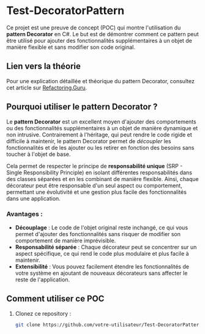 # Test-DecoratorPattern

Ce projet est une preuve de concept (POC) qui montre l'utilisation du **pattern Decorator** en C#. Le but est de démontrer comment ce pattern peut être utilisé pour ajouter des fonctionnalités supplémentaires à un objet de manière flexible et sans modifier son code original.

## Lien vers la théorie

Pour une explication détaillée et théorique du pattern Decorator, consultez cet article sur [Refactoring.Guru](https://refactoring.guru/design-patterns/decorator).

## Pourquoi utiliser le pattern Decorator ?

Le **pattern Decorator** est un excellent moyen d'ajouter des comportements ou des fonctionnalités supplémentaires à un objet de manière dynamique et non intrusive. Contrairement à l'héritage, qui peut rendre le code rigide et difficile à maintenir, le pattern Decorator permet de *découpler* les fonctionnalités et de les ajouter ou les retirer en fonction des besoins sans toucher à l'objet de base.

Cela permet de respecter le principe de **responsabilité unique** (SRP - Single Responsibility Principle) en isolant différentes responsabilités dans des classes séparées et en les combinant de manière flexible. Ainsi, chaque décorateur peut être responsable d'un seul aspect ou comportement, permettant une évolutivité et une gestion plus facile des fonctionnalités dans une application.

### Avantages :
- **Découplage** : Le code de l'objet original reste inchangé, ce qui vous permet d'ajouter des fonctionnalités sans risquer de modifier son comportement de manière imprévisible.
- **Responsabilité séparée** : Chaque décorateur peut se concentrer sur un aspect spécifique, ce qui rend le code plus modulaire et plus facile à maintenir.
- **Extensibilité** : Vous pouvez facilement étendre les fonctionnalités de votre système en ajoutant de nouveaux décorateurs sans affecter le reste de l'application.

## Comment utiliser ce POC

1. Clonez ce repository :
   ```bash
   git clone https://github.com/votre-utilisateur/Test-DecoratorPattern.git
